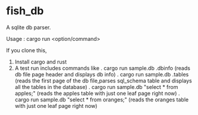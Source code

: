 # fish_db
A sqlite db parser.

Usage :
cargo run <database file path> <option/command>


If you clone this,

1. Install cargo and rust
2. A test run includes commands like
       . cargo run sample.db .dbinfo (reads db file page header and displays db info)
       . cargo run sample.db .tables (reads the first page of the db file,parses sql_schema table and displays all the tables in the database)
       . cargo run sample.db "select * from apples;" (reads the apples table with just one leaf page right now)
       . cargo run sample.db "select * from oranges;" (reads the oranges table with just one leaf page right now)
